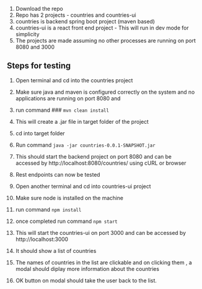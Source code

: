 1. Download the repo
2. Repo has 2 projects  -  countries  and  countries-ui
3. countries is backend spring boot project (maven based)  
4. countries-ui is a react front end project  -  This will run in dev mode for simplicity 
5. The projects are made assuming no other processes are running on port 8080 and 3000

## Steps for testing

1. Open terminal and cd into the  countries project
2. Make sure java and maven is configured correctly on the system and no applications are running on port 8080 and 
3. run command  ### `mvn clean install`
4. This will create a .jar file in target folder of the project
5. cd into target folder 
6. Run command   `java -jar countries-0.0.1-SNAPSHOT.jar`
7. This should start the backend project on port 8080 and can be accessed by http://localhost:8080/countries/ using cURL or browser
8. Rest endpoints can now be tested


1. Open another terminal and cd into  countries-ui project
2. Make sure node is installed on the machine 
3. run command   `npm install`
4. once completed run command  `npm start`
5. This will start the countries-ui on port 3000 and can be accessed by http://localhost:3000
6. It should show a list of countries
7. The names of countries in the list are clickable and on clicking them , a modal should diplay more information about the countries
8. OK button on modal should take the user back to the list.
